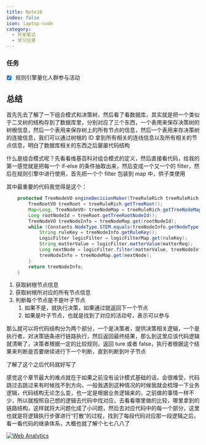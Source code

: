 ```yaml
---
title: Note10
index: false
icon: laptop-code
category:
  - 开发笔记
  - 学习记录
---
```


### 任务

- [x] 规则引擎量化人群参与活动

## 总结

首先先去了解了一下组合模式和决策树，然后看了看数据库，其实就是把一个类似于二叉树的结构存到了数据库里，分别对应了三个东西，一个表用来保存决策树的树根信息，然后一个表用来保存树上的所有节点的信息，然后一个表用来存决策树的连接信息，我们可以通过树根的 ID 拿到所有相关的连线信息以及所有相关的节点信息，明白了数据库相关的东西之后屡屡代码结构

什么是组合模式呢？先看看维基百科对组合模式的定义，然后直接看代码，给我的第一感觉就是把每一个 if-else 的条件抽取出来，然后变成一个又一个的 filter，然后在规则引擎中进行使用，首先把一个个 filter 包装到 map 中，供子类使用

其中最重要的代码我觉得是这个：

```java
    protected TreeNodeVO engineDecisionMaker(TreeRuleRich treeRuleRich, DecisionMatterReq matterReq) {
        TreeRootVO treeRoot = treeRuleRich.getTreeRoot();
        Map<Long, TreeNodeVO> treeNodeMap = treeRuleRich.getTreeNodeMap();
        Long rootNodeId = treeRoot.getTreeRootNodeId();
        TreeNodeVO treeNodeInfo = treeNodeMap.get(rootNodeId);
        while (Constants.NodeType.STEM.equals(treeNodeInfo.getNodeType())) {
            String ruleKey = treeNodeInfo.getRuleKey();
            LogicFilter logicFilter = logicFilterMap.get(ruleKey);
            String matterValue = logicFilter.matterValue(matterReq);
            Long nextNode = logicFilter.filter(matterValue, treeNodeInfo.getTreeNodeLineInfoList());
            treeNodeInfo = treeNodeMap.get(nextNode);
        }
        return treeNodeInfo;
    }
```

1. 获取树根节点信息
2. 获取树根所对应的所有节点信息
3. 判断每个节点是不是叶子节点
   1. 如果不是，就执行决策，如果通过就返回下一个节点
   2. 如果是叶子节点，也就是找到了对应的活动号，表示可以参与

那么就可以将代码结构分为两个部分，一个是决策者，提供决策相关逻辑，一个是执行者，对决策链条进行链路执行，然后返回最终结果，那么到这里应该代码逻辑就清晰了，决策者根据一定的比较规则，返回 ture 或者 false，执行者根据这个结果来判断是否要继续进行下一个判断，直到判断到叶子节点

了解了这个之后代码就好写了

感觉这个章节最大的难点就在于如果之前没有设计模式基础的话，会很难受，代码跳过去跳过来有时候找不到方向，一般我遇到这种情况的时候我就会梳理一下业务逻辑，代码结构无论怎么变，也一定是根据业务逻辑来的，之前做的事情一样不少，所以就按照自己想的逻辑去代码中找对应，去看看哪里做的比较，哪里拿到的链路结构，这样就将大问题化成了小问题，然后去对应代码中的每一个部分，这里也就是将逻辑执行步骤进行“打散”的过程，找到了每段代码对应那一段逻辑之后，看一看代码的继承体系，大概也就了解个七七八八了

<!-- Default Statcounter code for PUPPET1og http://HTTP://WWW.PUPPET17.FUN -->
<script type="text/javascript">
var sc_project=13017442; 
var sc_invisible=0; 
var sc_security="1313702b"; 
var scJsHost = "https://";
document.write("<sc"+"ript type='text/javascript' src='" + scJsHost+
"statcounter.com/counter/counter.js'></"+"script>");
</script>
<noscript><div class="statcounter"><a title="Web Analytics"
href="https://statcounter.com/" target="_blank"><img class="statcounter"
src="https://c.statcounter.com/13017442/0/1313702b/0/" alt="Web Analytics"
referrerPolicy="no-referrer-when-downgrade"></a></div></noscript>
<!-- End of Statcounter Code -->
